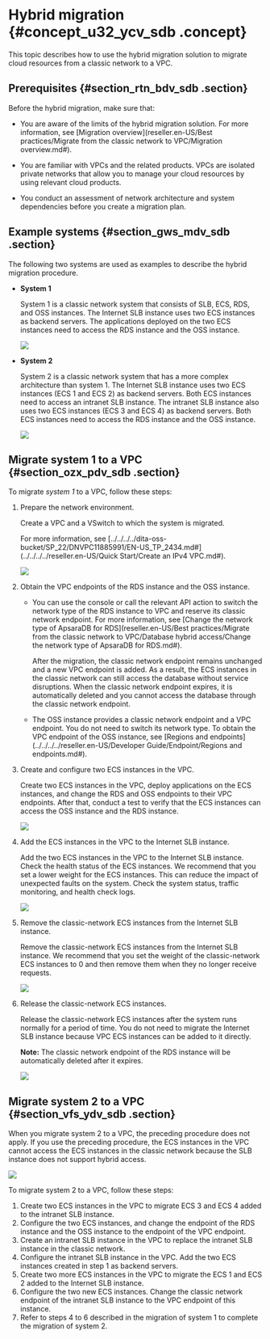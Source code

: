 # Hybrid migration {#concept_u32_ycv_sdb .concept}

This topic describes how to use the hybrid migration solution to migrate cloud resources from a classic network to a VPC.

## Prerequisites {#section_rtn_bdv_sdb .section}

Before the hybrid migration, make sure that:

-   You are aware of the limits of the hybrid migration solution. For more information, see [Migration overview](reseller.en-US/Best practices/Migrate from the classic network to VPC/Migration overview.md#).

-   You are familiar with VPCs and the related products. VPCs are isolated private networks that allow you to manage your cloud resources by using relevant cloud products.

-   You conduct an assessment of network architecture and system dependencies before you create a migration plan.


## Example systems {#section_gws_mdv_sdb .section}

The following two systems are used as examples to describe the hybrid migration procedure.

-   **System 1**

    System 1 is a classic network system that consists of SLB, ECS, RDS, and OSS instances. The Internet SLB instance uses two ECS instances as backend servers. The applications deployed on the two ECS instances need to access the RDS instance and the OSS instance.

    ![](http://static-aliyun-doc.oss-cn-hangzhou.aliyuncs.com/assets/img/2465/1567942907845_en-US.png)

-   **System 2**

    System 2 is a classic network system that has a more complex architecture than system 1. The Internet SLB instance uses two ECS instances \(ECS 1 and ECS 2\) as backend servers. Both ECS instances need to access an intranet SLB instance. The intranet SLB instance also uses two ECS instances \(ECS 3 and ECS 4\) as backend servers. Both ECS instances need to access the RDS instance and the OSS instance.

    ![](http://static-aliyun-doc.oss-cn-hangzhou.aliyuncs.com/assets/img/2465/1567942907846_en-US.png)


## Migrate system 1 to a VPC {#section_ozx_pdv_sdb .section}

To migrate *system 1* to a VPC, follow these steps:

1.  Prepare the network environment.

    Create a VPC and a VSwitch to which the system is migrated.

    For more information, see [../../../../dita-oss-bucket/SP\_22/DNVPC11885991/EN-US\_TP\_2434.md\#](../../../../reseller.en-US/Quick Start/Create an IPv4 VPC.md#).

    ![](http://static-aliyun-doc.oss-cn-hangzhou.aliyuncs.com/assets/img/2465/1567942907847_en-US.png)

2.  Obtain the VPC endpoints of the RDS instance and the OSS instance.
    -   You can use the console or call the relevant API action to switch the network type of the RDS instance to VPC and reserve its classic network endpoint. For more information, see [Change the network type of ApsaraDB for RDS](reseller.en-US/Best practices/Migrate from the classic network to VPC/Database hybrid access/Change the network type of ApsaraDB for RDS.md#).

        After the migration, the classic network endpoint remains unchanged and a new VPC endpoint is added. As a result, the ECS instances in the classic network can still access the database without service disruptions. When the classic network endpoint expires, it is automatically deleted and you cannot access the database through the classic network endpoint.

    -   The OSS instance provides a classic network endpoint and a VPC endpoint. You do not need to switch its network type. To obtain the VPC endpoint of the OSS instance, see [Regions and endpoints](../../../../reseller.en-US/Developer Guide/Endpoint/Regions and endpoints.md#).

3.  Create and configure two ECS instances in the VPC.

    Create two ECS instances in the VPC, deploy applications on the ECS instances, and change the RDS and OSS endpoints to their VPC endpoints. After that, conduct a test to verify that the ECS instances can access the OSS instance and the RDS instance.

    ![](http://static-aliyun-doc.oss-cn-hangzhou.aliyuncs.com/assets/img/2465/1567942908848_en-US.png)

4.  Add the ECS instances in the VPC to the Internet SLB instance.

    Add the two ECS instances in the VPC to the Internet SLB instance. Check the health status of the ECS instances. We recommend that you set a lower weight for the ECS instances. This can reduce the impact of unexpected faults on the system. Check the system status, traffic monitoring, and health check logs.

    ![](http://static-aliyun-doc.oss-cn-hangzhou.aliyuncs.com/assets/img/2465/1567942908849_en-US.png)

5.  Remove the classic-network ECS instances from the Internet SLB instance.

    Remove the classic-network ECS instances from the Internet SLB instance. We recommend that you set the weight of the classic-network ECS instances to 0 and then remove them when they no longer receive requests.

    ![](http://static-aliyun-doc.oss-cn-hangzhou.aliyuncs.com/assets/img/2465/1567942908850_en-US.png)

6.  Release the classic-network ECS instances.

    Release the classic-network ECS instances after the system runs normally for a period of time. You do not need to migrate the Internet SLB instance because VPC ECS instances can be added to it directly.

    **Note:** The classic network endpoint of the RDS instance will be automatically deleted after it expires.

    ![](http://static-aliyun-doc.oss-cn-hangzhou.aliyuncs.com/assets/img/2465/1567942908851_en-US.png)


## Migrate system 2 to a VPC {#section_vfs_ydv_sdb .section}

When you migrate system 2 to a VPC, the preceding procedure does not apply. If you use the preceding procedure, the ECS instances in the VPC cannot access the ECS instances in the classic network because the SLB instance does not support hybrid access.

![](http://static-aliyun-doc.oss-cn-hangzhou.aliyuncs.com/assets/img/2465/1567942907846_en-US.png)

To migrate system 2 to a VPC, follow these steps:

1.  Create two ECS instances in the VPC to migrate ECS 3 and ECS 4 added to the intranet SLB instance.
2.  Configure the two ECS instances, and change the endpoint of the RDS instance and the OSS instance to the endpoint of the VPC endpoint.
3.  Create an intranet SLB instance in the VPC to replace the intranet SLB instance in the classic network.
4.  Configure the intranet SLB instance in the VPC. Add the two ECS instances created in step 1 as backend servers.
5.  Create two more ECS instances in the VPC to migrate the ECS 1 and ECS 2 added to the Internet SLB instance.
6.  Configure the two new ECS instances. Change the classic network endpoint of the intranet SLB instance to the VPC endpoint of this instance.
7.  Refer to steps 4 to 6 described in the migration of system 1 to complete the migration of system 2.

